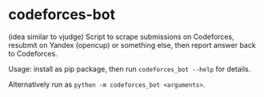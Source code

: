 # codeforces-bot
(idea similar to vjudge) Script to scrape submissions on Codeforces, resubmit on Yandex (opencup) or something else, then report answer back to Codeforces.

Usage: install as pip package, then run `codeforces_bot --help` for details.

Alternatively run as `python -m codeforces_bot <arguments>`.
